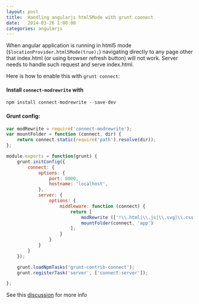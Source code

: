 ```yaml
---
layout: post
title:  Handling angularjs html5Mode with grunt connect
date:   2014-03-26 1:00:00
categories: angularjs
---
```


When angular application is running in html5 mode (`$locationProvider.html5Mode(true);`)
navigating directly to any page other that index.html (or using browser refresh button) will not work.
Server needs to handle such request and serve index.html.

Here is how to enable this with `grunt connect`:

#### Install `connect-modrewrite` with

```js
npm install connect-modrewrite --save-dev
```

#### Grunt config:

```js
var modRewrite = require('connect-modrewrite');
var mountFolder = function (connect, dir) {
    return connect.static(require('path').resolve(dir));
};

module.exports = function(grunt) {
    grunt.initConfig({
        connect: {
            options: {
                port: 8000,
                hostname: 'localhost',
            },
            server: {
                options: {
                    middleware: function (connect) {
                        return [
                            modRewrite (['!\\.html|\\.js|\\.svg|\\.css|\\.png|\\.jpg$ /index.html [L]']),
                            mountFolder(connect, 'app')
                        ];
                    }        
                }
            }
        }
    });

    grunt.loadNpmTasks('grunt-contrib-connect');
    grunt.registerTask('server', ['connect:server']);

};
```

See this [discussion](https://github.com/yeoman/generator-angular/pull/132#issuecomment-15651864) for more info
